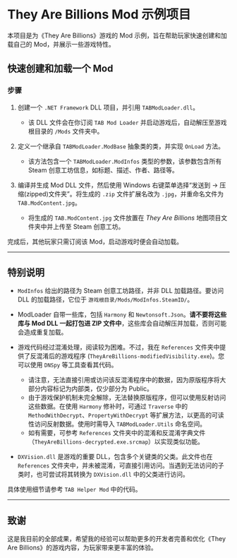 # They Are Billions Mod 示例项目

本项目是为《They Are Billions》游戏的 Mod 示例，旨在帮助玩家快速创建和加载自己的 Mod，并展示一些游戏特性。

## 快速创建和加载一个 Mod

### 步骤
1. 创建一个 `.NET Framework` DLL 项目，并引用 `TABModLoader.dll`。
   - 该 DLL 文件会在你订阅 `TAB Mod Loader` 并启动游戏后，自动解压至游戏根目录的 `/Mods` 文件夹中。

2. 定义一个继承自 `TABModLoader.ModBase` 抽象类的类，并实现 `OnLoad` 方法。
   - 该方法包含一个 `TABModLoader.ModInfos` 类型的参数，该参数包含所有 Steam 创意工坊信息，如标题、描述、作者、路径等。

3. 编译并生成 Mod DLL 文件，然后使用 Windows 右键菜单选择“发送到 -> 压缩(zipped)文件夹”。将生成的 `.zip` 文件扩展名改为 `.jpg`，并重命名文件为 `TAB.ModContent.jpg`。
   - 将生成的 `TAB.ModContent.jpg` 文件放置在 *They Are Billions* 地图项目文件夹中并上传至 Steam 创意工坊。

完成后，其他玩家只需订阅该 Mod，启动游戏时便会自动加载。

---

## 特别说明

- `ModInfos` 给出的路径为 Steam 创意工坊路径，并非 DLL 加载路径。要访问 DLL 的加载路径，它位于 `游戏根目录/Mods/ModInfos.SteamID/`。

- ModLoader 自带一些库，包括 `Harmony` 和 `Newtonsoft.Json`。**请不要将这些库与 Mod DLL 一起打包进 ZIP 文件中**，这些库会自动解压并加载，否则可能会造成重复加载。

- 游戏代码经过混淆处理，阅读较为困难。不过，我在 `References` 文件夹中提供了反混淆后的游戏程序 (`TheyAreBillions-modifiedVisibility.exe`)。您可以使用 `DNSpy` 等工具查看其代码。
   - 请注意，无法直接引用或访问该反混淆程序中的数据，因为原版程序将大部分内容标记为内部类，仅少部分为 Public。
   - 由于游戏保护机制未完全解除，无法替换原版程序，但可以使用反射访问这些数据。在使用 `Harmony` 修补时，可通过 `Traverse` 中的 `MethodWithDecrypt`、`PropertyWithDecrypt` 等扩展方法，以更高的可读性访问反射数据。使用时需导入 `TABModLoader.Utils` 命名空间。
   - 如有需要，可参考 `References` 文件夹中的混淆和反混淆字典文件（`TheyAreBillions-decrypted.exe.srcmap`）以实现类似功能。

- `DXVision.dll` 是游戏的重要 DLL，包含多个关键类的父类。此文件也在 `References` 文件夹中，并未被混淆，可直接引用访问。当遇到无法访问的子类时，也可尝试将其转换为 `DXVision.dll` 中的父类进行访问。

具体使用细节请参考 `TAB Helper Mod` 中的代码。

---

## 致谢
这是我目前的全部成果，希望我的经验可以帮助更多的开发者完善和优化《They Are Billions》的游戏内容，为玩家带来更丰富的体验。